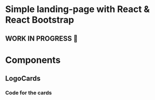 # Simple landing-page with React & React Bootstrap

## WORK IN PROGRESS 🚧

# Components
## LogoCards
### Code for the cards

